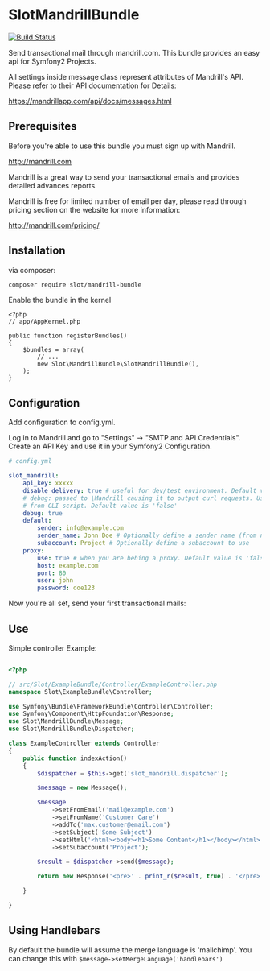 SlotMandrillBundle
=================

[![Build Status](https://travis-ci.com/slot/MandrillBundle.svg?branch=master)](https://travis-ci.com/slot/MandrillBundle)

Send transactional mail through mandrill.com. This bundle provides an easy api for Symfony2 Projects.

All settings inside message class represent attributes of Mandrill's API. Please refer to their API documentation for Details:

https://mandrillapp.com/api/docs/messages.html

Prerequisites
-------------

Before you're able to use this bundle you must sign up with Mandrill.

http://mandrill.com

Mandrill is a great way to send your transactional emails and provides detailed advances reports.

Mandrill is free for limited number of email per day, please read through pricing section on the website for more information:

http://mandrill.com/pricing/

Installation
-----------

via composer:

```sh
composer require slot/mandrill-bundle
```

Enable the bundle in the kernel

    <?php
    // app/AppKernel.php

    public function registerBundles()
    {
        $bundles = array(
            // ...
            new Slot\MandrillBundle\SlotMandrillBundle(),
        );
    }

Configuration
-------------

Add configuration to config.yml.

Log in to Mandrill and go to "Settings" -> "SMTP and API Credentials". Create an API Key and use it in your Symfony2 Configuration.

```yaml
# config.yml

slot_mandrill:
    api_key: xxxxx
    disable_delivery: true # useful for dev/test environment. Default value is 'false'
    # debug: passed to \Mandrill causing it to output curl requests. Useful to see output
    # from CLI script. Default value is 'false'
    debug: true
    default:
        sender: info@example.com
        sender_name: John Doe # Optionally define a sender name (from name)
        subaccount: Project # Optionally define a subaccount to use
    proxy:
        use: true # when you are behing a proxy. Default value is 'false'
        host: example.com
        port: 80
        user: john
        password: doe123
```

Now you're all set, send your first transactional mails:

Use
---

Simple controller Example:

```php

<?php

// src/Slot/ExampleBundle/Controller/ExampleController.php
namespace Slot\ExampleBundle\Controller;

use Symfony\Bundle\FrameworkBundle\Controller\Controller;
use Symfony\Component\HttpFoundation\Response;
use Slot\MandrillBundle\Message;
use Slot\MandrillBundle\Dispatcher;

class ExampleController extends Controller
{
    public function indexAction()
    {
        $dispatcher = $this->get('slot_mandrill.dispatcher');

        $message = new Message();

        $message
            ->setFromEmail('mail@example.com')
            ->setFromName('Customer Care')
            ->addTo('max.customer@email.com')
            ->setSubject('Some Subject')
            ->setHtml('<html><body><h1>Some Content</h1></body></html>')
            ->setSubaccount('Project');

        $result = $dispatcher->send($message);

        return new Response('<pre>' . print_r($result, true) . '</pre>');

    }

}

```

Using Handlebars
----------------
By default the bundle will assume the merge language is 'mailchimp'. You can
change this with `$message->setMergeLanguage('handlebars')`
